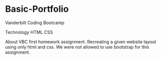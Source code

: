 # Basic-Portfolio

Vanderbilt Coding Bootcamp

Technology
HTML CSS

About
VBC first homework assignment.
Recreating a given website layout using only html and css. We were not allowed to use bootstrap for this assignment.

